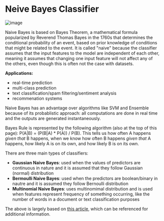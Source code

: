 # Neive Bayes Classifier

![image](https://user-images.githubusercontent.com/89811204/146295580-8a329483-1f0b-4749-a607-03c67172d7f1.png)

Naive Bayes is based on Bayes Theorem, a mathematical formula popularized by Reverend Thomas Bayes in the 1760s that determines the conditional probability of an event, based on prior knowledge of conditions that might be related to the event.  It is called "naive" because the classifier assumes that the input features to the model are independent of each other, meaning it assumes that changing one input feature will not affect any of the others, even though this is often not the case with datasets. 

**Applications:**
- real-time prediction
- multi-class prediction
- text classification/spam filtering/sentiment analysis
- recommenation systems

Naive Bayes has an advantage over algorithms like SVM and Ensemble because of its probablistic approach: all computations are done in real time and the outputs are generated instantaneously.

Bayes Rule is represented by the following algorithm (also at the top of this page):
P(A|B) = (P(B|A) * P(A)) / P(B). This tells us how often A happens *given that* B happens, when we know how often B happens *given that* A happens, how likely A is on its own, and how likely B is on its own.

There are three main types of classifiers:
- **Gaussian Naive Bayes**: used when the values of predictors are continuous in nature and it is assumed that they follow Gaussian (normal) distribution
- **Bermoulli Naive Bayes**: used when the predictors are boolean/binary in nautre and it is assumed they follow Bernoulli distribution
- **Multinomial Naive Bayes**: uses multinomimal distribution and is used when features represent frequency of something occurring, like the number of words in a document or text classification purposes

The above is largely based on [this article](https://medium.datadriveninvestor.com/what-are-naive-bayes-classifiers-dd8bc49db817), which can be referenced for additional information.
